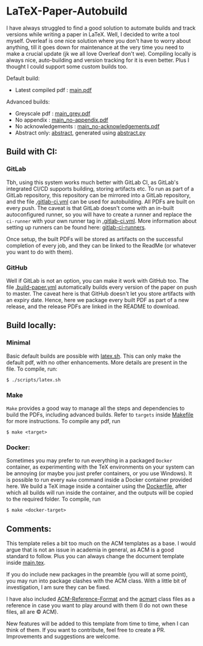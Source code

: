 # LaTeX-Paper-Autobuild

I have always struggled to find a good solution to automate builds and track versions while writing a paper in LaTeX. Well, I decided to write a tool myself. Overleaf is one nice solution where you don't have to worry about anything, till it goes down for maintenance at the very time you need to make a crucial update (jk we all love Overleaf don't we). Compiling locally is always nice, auto-building and version tracking for it is even better. Plus I thought I could support some custom builds too.

Default build:

* Latest compiled pdf : [main.pdf](https://github.com/Siddhant-Ray/LaTeX-Paper-Autobuild/releases/download/release/main.pdf)

Advanced builds:

* Greyscale pdf : [main_grey.pdf](https://github.com/Siddhant-Ray/LaTeX-Paper-Autobuild/releases/download/release/main_grey.pdf)
* No appendix : [main_no-appendix.pdf](https://github.com/Siddhant-Ray/LaTeX-Paper-Autobuild/releases/download/release/main_no-appendix.pdf)
* No acknowledgements : [main_no-acknowledgements.pdf](https://github.com/Siddhant-Ray/LaTeX-Paper-Autobuild/releases/download/release/main_no-acknowledgements.pdf)
* Abstract only: [abstract](https://github.com/Siddhant-Ray/LaTeX-Paper-Autobuild/releases/download/release/abstract.txt), generated using [abstract.py](scripts/python/abstract.py)

## Build with CI:

### GitLab

Tbh, using this system works much better with GitLab CI, as GitLab's integrated CI/CD supports building, storing artifacts etc. To run as part of a GitLab repository, this repository can be mirrored into a GitLab repository, and the file [.gitlab-ci.yml](.gitlab-ci.yml) can be used for autobuilding. All PDFs are built on every push. The caveat is that GitLab doesn't come with an in-built autoconfigured runner, so you will have to create a runner and replace the ```ci-runner``` with your own runner tag in [.gitlab-ci.yml](.gitlab-ci.yml). More information about setting up runners can be found here: [gitlab-ci-runners](https://docs.gitlab.com/runner/register/).

Once setup, the built PDFs will be stored as artifacts on the successful completion of every job, and they can be linked to the ReadMe (or whatever you want to do with them).

### GitHub

Well if GitLab is not an option, you can make it work with GitHub too. The file [.build-paper.yml](.github/workflows/build-paper.yml) automatically builds every version of the paper on push to master. The caveat here is that GitHub doesn't let you store artifacts with an expiry date. Hence, here we package every built PDF as part of a new release, and the release PDFs are linked in the README to download.

## Build locally:

### Minimal

Basic default builds are possible with [latex.sh](scripts/latex.sh). This can only make the default pdf, with no other enhancements.
More details are present in the file. To compile, run:

    $ ./scripts/latex.sh 

### Make

`Make` provides a good way to manage all the steps and dependencies to build the PDFs, including advanced builds. Refer to `targets` inside [Makefile](Makefile) for more instructions. To compile any pdf, run

    $ make <target>

### Docker:

Sometimes you may prefer to run everything in a packaged `Docker` container, as experimenting with the TeX environments on your system can be annoying (or maybe you just prefer containers, or you use Windows). It is possible to run every ```make``` command inside a Docker container provided here. We build a TeX image inside a container using the [Dockerfile](Dockerfile), after which all builds will run inside the container, and the outputs will be copied to the required folder. To compile, run

    $ make <docker-target>

## Comments:

This template relies a bit too much on the ACM templates as a base. I would argue that is not an issue in academia in general, as ACM is a good standard to follow. Plus you can always change the document template inside [main.tex](main.tex).

If you do include new packages in the preamble (you will at some point), you may run into package clashes with the ACM class. With a little bit of investigation, I am sure they can be fixed.

I have also included [ACM-Reference-Format](lib/ACM-Reference-Format.bst) and the [acmart](lib/acmart.cls) class files as a reference in case you want to play around with them (I do not own these files, all are &copy; ACM).

New features will be added to this template from time to time, when I can think of them. If you want to contribute, feel free to create a PR. Improvements and suggestions are welcome.





